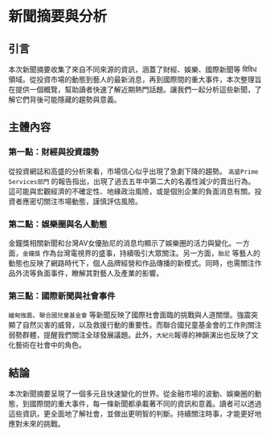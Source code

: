 # 新聞摘要與分析

## 引言

本次新聞摘要收集了來自不同來源的資訊，涵蓋了財經、娛樂、國際新聞等 विविध領域。從投資市場的動態到藝人的最新消息，再到國際間的重大事件，本次整理旨在提供一個概覽，幫助讀者快速了解近期熱門話題。讓我們一起分析這些新聞，了解它們背後可能隱藏的趨勢與意義。

## 主體內容

### 第一點：財經與投資趨勢

從投資網誌和高盛的分析來看，市場信心似乎出現了急劇下降的趨勢。 `高盛Prime Services部門` 的報告指出，出現了過去五年中第二大的名義性減少的賣出行為。這可能與宏觀經濟的不確定性、地緣政治風險，或是個別企業的負面消息有關。投資者應密切關注市場動態，謹慎評估風險。

### 第二點：娛樂圈與名人動態

金鐘獎相關新聞和台灣AV女優胎尼的消息均顯示了娛樂圈的活力與變化。一方面，`金鐘獎` 作為台灣電視界的盛事，持續吸引大眾關注。另一方面，`胎尼` 等藝人的動態也反映了網路時代下，個人品牌經營和作品傳播的新模式。同時，也需關注作品外流等負面事件，瞭解其對藝人及產業的影響。

### 第三點：國際新聞與社會事件

`緬甸強震`、`聯合國兒童基金會` 等新聞反映了國際社會面臨的挑戰與人道關懷。強震突顯了自然災害的威脅，以及救援行動的重要性。而聯合國兒童基金會的工作則關注弱勢群體，提醒我們關注全球發展議題。此外，`大紀元`報導的神韻演出也反映了文化藝術在社會中的角色。

## 結論

本次新聞摘要呈現了一個多元且快速變化的世界。從金融市場的波動、娛樂圈的動態，到國際間的重大事件，每一條新聞都承載著不同的資訊和意義。讀者可以透過這些資訊，更全面地了解社會，並做出更明智的判斷。持續關注時事，才能更好地應對未來的挑戰。

